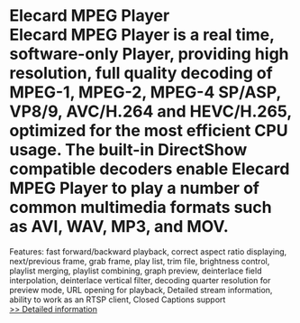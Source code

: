# Elecard MPEG Player<br />Elecard MPEG Player is a real time, software-only Player, providing high resolution, full quality decoding of MPEG-1, MPEG-2, MPEG-4 SP/ASP, VP8/9, AVC/H.264 and HEVC/H.265, optimized for the most efficient CPU usage. The built-in DirectShow compatible decoders enable Elecard MPEG Player to play a number of common multimedia formats such as AVI, WAV, MP3, and MOV.
Features: fast forward/backward playback, correct aspect ratio displaying, next/previous frame, grab frame, play list, trim file, brightness control, playlist merging, playlist combining, graph preview, deinterlace field interpolation, deinterlace vertical filter, decoding quarter resolution for preview mode, URL opening for playback, Detailed stream information, ability to work as an RTSP client, Closed Captions support<br />[>> Detailed information](https://secure.shareit.com/shareit/product.html?productid=300152575&affiliateid=200057808)